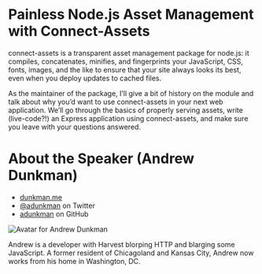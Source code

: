 # Painless Node.js Asset Management with Connect-Assets

connect-assets is a transparent asset management package for node.js: it compiles, concatenates, minifies, and fingerprints your JavaScript, CSS, fonts, images, and the like to ensure that your site always looks its best, even when you deploy updates to cached files.

As the maintainer of the package, I’ll give a bit of history on the module and talk about why you’d want to use connect-assets in your next web application. We’ll go through the basics of properly serving assets, write (live-code?!) an Express application using connect-assets, and make sure you leave with your questions answered.

# About the Speaker (Andrew Dunkman)

* [dunkman.me](http://dunkman.me)
* [@adunkman](http://twitter.com/adunkman) on Twitter
* [adunkman](http://github.com/adunkman) on GitHub

![Avatar for Andrew Dunkman](https://raw.githubusercontent.com/cascadiajs/2014.cascadiajs.com/master/images/adunkman.jpg)

Andrew is a developer with Harvest blorping HTTP and blarging some JavaScript. A former resident of Chicagoland and Kansas City, Andrew now works from his home in Washington, DC.
